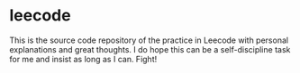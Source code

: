 # leecode
This is the source code repository of the practice in Leecode with personal explanations and great thoughts.
I do hope this can be a self-discipline task for me and insist as long as I can.
Fight!
